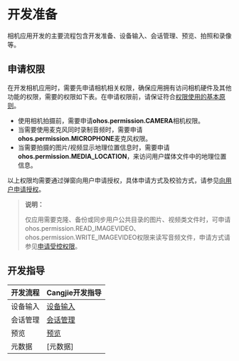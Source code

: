 # 开发准备

相机应用开发的主要流程包含开发准备、设备输入、会话管理、预览、拍照和录像等。

## 申请权限

在开发相机应用时，需要先申请相机相关权限，确保应用拥有访问相机硬件及其他功能的权限，需要的权限如下表。在申请权限前，请保证符合[权限使用的基本原则](../../../../Dev_Guide/source_zh_cn/security/AccessToken/cj-app-permission-mgmt-overview.md#权限使用的基本原则)。

- 使用相机拍摄前，需要申请**ohos.permission.CAMERA**相机权限。
- 当需要使用麦克风同时录制音频时，需要申请**ohos.permission.MICROPHONE**麦克风权限。
- 当需要拍摄的图片/视频显示地理位置信息时，需要申请**ohos.permission.MEDIA_LOCATION**，来访问用户媒体文件中的地理位置信息。

以上权限均需要通过弹窗向用户申请授权，具体申请方式及校验方式，请参见[向用户申请授权](../../../../Dev_Guide/source_zh_cn/security/AccessToken/cj-request-user-authorization.md#向用户申请授权)。

> **说明：**
>
> 仅应用需要克隆、备份或同步用户公共目录的图片、视频类文件时，可申请ohos.permission.READ_IMAGEVIDEO、ohos.permission.WRITE_IMAGEVIDEO权限来读写音频文件，申请方式请参见[申请受控权限](../../../../Dev_Guide/source_zh_cn/security/AccessToken/cj-declare-permissions-in-acl.md#申请使用受限权限)。

## 开发指导

| 开发流程 | Cangjie开发指导 |
| ------- | ------------- |
| 设备输入 | [设备输入](./cj-camera-device-input.md) |
| 会话管理 | [会话管理](./cj-camera-session-management.md) |
| 预览  | [预览](./cj-camera-preview.md) |
| 元数据 | [元数据] |
